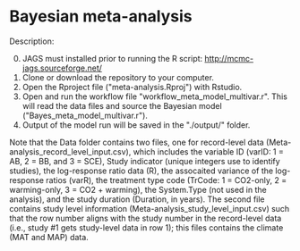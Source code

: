 # Bayesian meta-analysis
Description:

0. JAGS must installed prior to running the R script: http://mcmc-jags.sourceforge.net/
1. Clone or download the repository to your computer.
2. Open the Rproject file ("meta-analysis.Rproj") with Rstudio.
3. Open and run the workflow file "workflow_meta_model_multivar.r". This will read the data files and source the Bayesian model ("Bayes_meta_model_multivar.r").
5. Output of the model run will be saved in the "./output/" folder.

Note that the Data folder contains two files, one for record-level data (Meta-analysis_record_level_input.csv), which includes the variable ID (varID: 1 = AB, 2 = BB, and 3 = SCE), Study indicator (unique integers use to identify studies), the log-response ratio data (R), the assocaited variance of the log-response ratios (varR), the treatment type code (TrCode: 1 = CO2-only, 2 = warming-only, 3 = CO2  + warming), the System.Type (not used in the analysis), and the study duration (Duration, in years). The second file contains study level information (Meta-analysis_study_level_input.csv) such that the row number aligns with the study number in the record-level data (i.e., study #1 gets study-level data in row 1); this files contains the climate (MAT and MAP) data.
